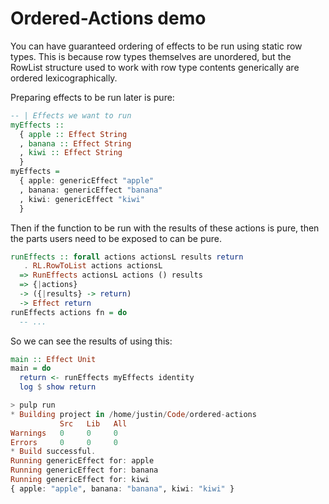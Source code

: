 # Ordered-Actions demo

You can have guaranteed ordering of effects to be run using static row types. This is because row types themselves are unordered, but the RowList structure used to work with row type contents generically are ordered lexicographically.

Preparing effects to be run later is pure:

```purs
-- | Effects we want to run
myEffects ::
  { apple :: Effect String
  , banana :: Effect String
  , kiwi :: Effect String
  }
myEffects =
  { apple: genericEffect "apple"
  , banana: genericEffect "banana"
  , kiwi: genericEffect "kiwi"
  }
```

Then if the function to be run with the results of these actions is pure, then the parts users need to be exposed to can be pure.

```purs
runEffects :: forall actions actionsL results return
   . RL.RowToList actions actionsL
  => RunEffects actionsL actions () results
  => {|actions}
  -> ({|results} -> return)
  -> Effect return
runEffects actions fn = do
  -- ...
```

So we can see the results of using this:

```purs
main :: Effect Unit
main = do
  return <- runEffects myEffects identity
  log $ show return
```

```purs
> pulp run
* Building project in /home/justin/Code/ordered-actions
           Src   Lib   All
Warnings   0     0     0
Errors     0     0     0
* Build successful.
Running genericEffect for: apple
Running genericEffect for: banana
Running genericEffect for: kiwi
{ apple: "apple", banana: "banana", kiwi: "kiwi" }
```
